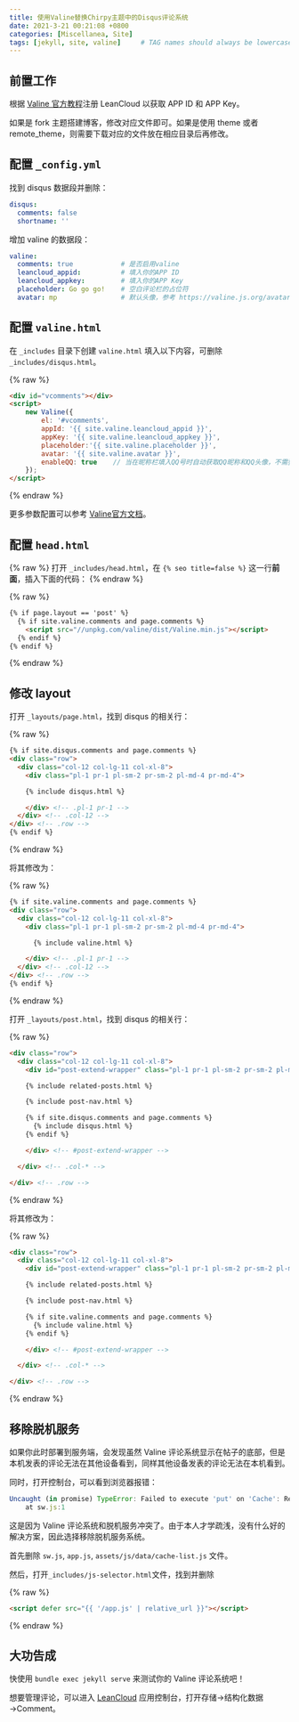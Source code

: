 ```yaml
---
title: 使用Valine替换Chirpy主题中的Disqus评论系统
date: 2021-3-21 00:21:08 +0800
categories: [Miscellanea, Site]
tags: [jekyll, site, valine]     # TAG names should always be lowercase
---
```


## 前置工作

根据 [Valine 官方教程](https://valine.js.org/quickstart.html)注册 LeanCloud 以获取 APP ID 和 APP Key。

如果是 fork 主题搭建博客，修改对应文件即可。如果是使用 theme 或者 remote_theme，则需要下载对应的文件放在相应目录后再修改。

## 配置 `_config.yml`

找到 disqus 数据段并删除：

```yml
disqus:
  comments: false
  shortname: ''
```

增加 valine 的数据段：

```yml
valine:
  comments: true            # 是否启用valine 
  leancloud_appid:          # 填入你的APP ID 
  leancloud_appkey:         # 填入你的APP Key 
  placeholder: Go go go!    # 空白评论栏的占位符 
  avatar: mp                # 默认头像，参考 https://valine.js.org/avatar.html 
```

## 配置 `valine.html`

在 `_includes` 目录下创建 `valine.html` 填入以下内容，可删除 `_includes/disqus.html`。

{% raw %}
```html
<div id="vcomments"></div>
<script>
    new Valine({
        el: '#vcomments',
        appId: '{{ site.valine.leancloud_appid }}',
        appKey: '{{ site.valine.leancloud_appkey }}',
        placeholder:'{{ site.valine.placeholder }}',
        avatar: '{{ site.valine.avatar }}',
        enableQQ: true    // 当在昵称栏填入QQ号时自动获取QQ昵称和QQ头像，不需要该功能请删除。
    });
</script>
```
{% endraw %}

更多参数配置可以参考 [Valine官方文档](https://valine.js.org/configuration.html)。

## 配置 `head.html`

{% raw %}
打开 `_includes/head.html`，在 `{% seo title=false %}` 这一行**前面**，插入下面的代码：
{% endraw %}

{% raw %}
```html
{% if page.layout == 'post' %}
  {% if site.valine.comments and page.comments %}
    <script src="//unpkg.com/valine/dist/Valine.min.js"></script>
  {% endif %}
{% endif %}
```
{% endraw %}

## 修改 layout

打开 `_layouts/page.html`，找到 disqus 的相关行：

{% raw %}
```html
{% if site.disqus.comments and page.comments %}
<div class="row">
  <div class="col-12 col-lg-11 col-xl-8">
    <div class="pl-1 pr-1 pl-sm-2 pr-sm-2 pl-md-4 pr-md-4">

    {% include disqus.html %}

    </div> <!-- .pl-1 pr-1 -->
  </div> <!-- .col-12 -->
</div> <!-- .row -->
{% endif %}
```
{% endraw %}

将其修改为：

{% raw %}
```html
{% if site.valine.comments and page.comments %}
<div class="row">
  <div class="col-12 col-lg-11 col-xl-8">
    <div class="pl-1 pr-1 pl-sm-2 pr-sm-2 pl-md-4 pr-md-4">

      {% include valine.html %}

    </div> <!-- .pl-1 pr-1 -->
  </div> <!-- .col-12 -->
</div> <!-- .row -->
{% endif %}
```
{% endraw %}

打开 `_layouts/post.html`，找到 disqus 的相关行：

{% raw %}
```html
<div class="row">
  <div class="col-12 col-lg-11 col-xl-8">
    <div id="post-extend-wrapper" class="pl-1 pr-1 pl-sm-2 pr-sm-2 pl-md-4 pr-md-4">

    {% include related-posts.html %}

    {% include post-nav.html %}

    {% if site.disqus.comments and page.comments %}
      {% include disqus.html %}
    {% endif %}

    </div> <!-- #post-extend-wrapper -->

  </div> <!-- .col-* -->

</div> <!-- .row -->
```
{% endraw %}

将其修改为：

{% raw %}
```html
<div class="row">
  <div class="col-12 col-lg-11 col-xl-8">
    <div id="post-extend-wrapper" class="pl-1 pr-1 pl-sm-2 pr-sm-2 pl-md-4 pr-md-4">

    {% include related-posts.html %}

    {% include post-nav.html %}

    {% if site.valine.comments and page.comments %}
      {% include valine.html %}
    {% endif %}

    </div> <!-- #post-extend-wrapper -->

  </div> <!-- .col-* -->

</div> <!-- .row -->
```
{% endraw %}

## 移除脱机服务

如果你此时部署到服务端，会发现虽然 Valine 评论系统显示在帖子的底部，但是本机发表的评论无法在其他设备看到，同样其他设备发表的评论无法在本机看到。

同时，打开控制台，可以看到浏览器报错：

```js
Uncaught (in promise) TypeError: Failed to execute 'put' on 'Cache': Request method 'POST' is unsupported
    at sw.js:1
```

这是因为 Valine 评论系统和脱机服务冲突了。由于本人才学疏浅，没有什么好的解决方案，因此选择移除脱机服务系统。

首先删除 `sw.js`, `app.js`, `assets/js/data/cache-list.js` 文件。

然后，打开`_includes/js-selector.html`文件，找到并删除

{% raw %}
```html
<script defer src="{{ '/app.js' | relative_url }}"></script>
```
{% endraw %}

## 大功告成

快使用 `bundle exec jekyll serve` 来测试你的 Valine 评论系统吧！

想要管理评论，可以进入 [LeanCloud](https://console.leancloud.cn/apps) 应用控制台，打开存储→结构化数据→Comment。
